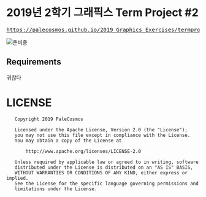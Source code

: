 # 2019년 2학기 그래픽스 Term Project #2
<pre><a href="https://palecosmos.github.io/2019_Graphics_Exercises/termproject/project2/Main.html">https://palecosmos.github.io/2019_Graphics_Exercises/termproject/project2/Main.html</a></pre>
![준비중](temp.gif)

## Requirements

귀찮다

# LICENSE
```
   Copyright 2019 PaleCosmos

   Licensed under the Apache License, Version 2.0 (the "License");
   you may not use this file except in compliance with the License.
   You may obtain a copy of the License at

       http://www.apache.org/licenses/LICENSE-2.0

   Unless required by applicable law or agreed to in writing, software
   distributed under the License is distributed on an "AS IS" BASIS,
   WITHOUT WARRANTIES OR CONDITIONS OF ANY KIND, either express or implied.
   See the License for the specific language governing permissions and
   limitations under the License.
```
